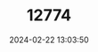 ---
title: "12774"
category: "Manouria emys"
draft: false
date: 2024-02-22 13:03:50
languages:
  English: ["Asian Tortoise", "Black Giant Tortoise", "Burmese Brown Tortoise", "Burmese Mountain Tortoise", "Six-legged Tortoise", "Asian Giant Tortoise"]
  French: ["Tortue brune"]
---